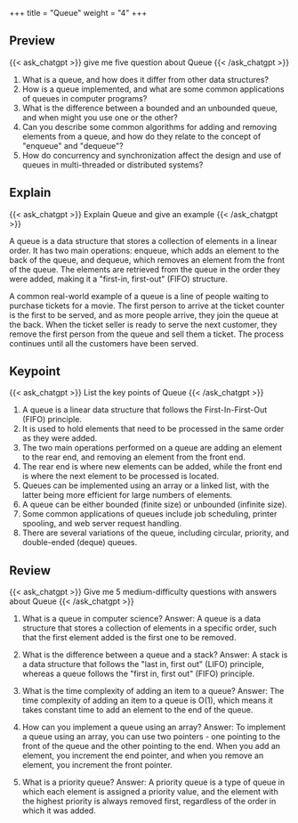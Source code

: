 +++
title = "Queue"
weight = "4"
+++
## Preview
{{< ask_chatgpt >}}
give me five question about Queue
{{< /ask_chatgpt >}}



1. What is a queue, and how does it differ from other data structures?
2. How is a queue implemented, and what are some common applications of queues in computer programs?
3. What is the difference between a bounded and an unbounded queue, and when might you use one or the other?
4. Can you describe some common algorithms for adding and removing elements from a queue, and how do they relate to the concept of "enqueue" and "dequeue"?
5. How do concurrency and synchronization affect the design and use of queues in multi-threaded or distributed systems?   

## Explain
{{< ask_chatgpt >}}
Explain Queue and give an example
{{< /ask_chatgpt >}}



A queue is a data structure that stores a collection of elements in a linear order. It has two main operations: enqueue, which adds an element to the back of the queue, and dequeue, which removes an element from the front of the queue. The elements are retrieved from the queue in the order they were added, making it a "first-in, first-out" (FIFO) structure.

A common real-world example of a queue is a line of people waiting to purchase tickets for a movie. The first person to arrive at the ticket counter is the first to be served, and as more people arrive, they join the queue at the back. When the ticket seller is ready to serve the next customer, they remove the first person from the queue and sell them a ticket. The process continues until all the customers have been served.   

## Keypoint
{{< ask_chatgpt >}}
List the key points of Queue
{{< /ask_chatgpt >}}



1. A queue is a linear data structure that follows the First-In-First-Out (FIFO) principle.
2. It is used to hold elements that need to be processed in the same order as they were added.
3. The two main operations performed on a queue are adding an element to the rear end, and removing an element from the front end.
4. The rear end is where new elements can be added, while the front end is where the next element to be processed is located.
5. Queues can be implemented using an array or a linked list, with the latter being more efficient for large numbers of elements.
6. A queue can be either bounded (finite size) or unbounded (infinite size).
7. Some common applications of queues include job scheduling, printer spooling, and web server request handling.
8. There are several variations of the queue, including circular, priority, and double-ended (deque) queues.   

## Review
{{< ask_chatgpt >}}
Give me 5 medium-difficulty questions with answers about Queue
{{< /ask_chatgpt >}}



1. What is a queue in computer science?
Answer: A queue is a data structure that stores a collection of elements in a specific order, such that the first element added is the first one to be removed.

2. What is the difference between a queue and a stack?
Answer: A stack is a data structure that follows the "last in, first out" (LIFO) principle, whereas a queue follows the "first in, first out" (FIFO) principle.

3. What is the time complexity of adding an item to a queue?
Answer: The time complexity of adding an item to a queue is O(1), which means it takes constant time to add an element to the end of the queue.

4. How can you implement a queue using an array?
Answer: To implement a queue using an array, you can use two pointers - one pointing to the front of the queue and the other pointing to the end. When you add an element, you increment the end pointer, and when you remove an element, you increment the front pointer.

5. What is a priority queue?
Answer: A priority queue is a type of queue in which each element is assigned a priority value, and the element with the highest priority is always removed first, regardless of the order in which it was added.   

